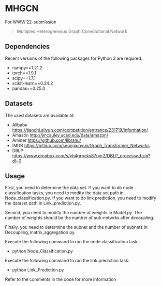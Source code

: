# MHGCN
For WWW‘22-submission
> Multiplex Heterogeneous Graph Convolutional Network

## Dependencies
Recent versions of the following packages for Python 3 are required:
* numpy==1.21.2
* torch==1.9.1
* scipy==1.7.1
* scikit-learn==0.24.2
* pandas==0.25.0

## Datasets
The used datasets are available at:
* Alibaba https://tianchi.aliyun.com/competition/entrance/231719/information/
* Amazon http://jmcauley.ucsd.edu/data/amazon/
* Aminer https://github.com/librahu/
* IMDB https://github.com/seongjunyun/Graph_Transformer_Networks
* DBLP https://www.dropbox.com/s/yh4grpeks87ugr2/DBLP_processed.zip?dl=0

## Usage
First, you need to determine the data set. If you want to do node classification tasks, you need to modify the data set path in Node_classification.py. If you want to do link prediction, you need to modify the dataset path in Link_prediction.py.

Second, you need to modify the number of weights in Model.py. The number of weights should be the number of sub-netwrks after decoupling.

Finally, you need to determine the subnet and the number of subnets in Decoupling_matrix_aggregation.py.

Execute the following command to run the node classification task:
* python Node_Classification.py

Execute the following command to run the link prediction task:
* python Link_Prediction.py

Refer to the comments in the code for more information
